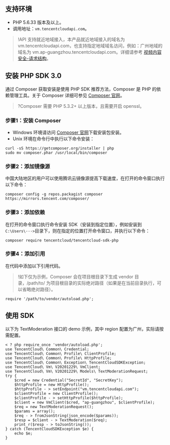 ## 支持环境
- PHP 5.6.33 版本及以上。
- 调用地址：`vm.tencentcloudapi.com`。
>!API 支持就近地域接入，本产品就近地域接入的域名为 vm.tencentcloudapi.com，也支持指定地域域名访问，例如：广州地域的域名为 vm.ap-guangzhou.tencentcloudapi.com。详细请参考 [视频内容安全-请求结构](https://cloud.tencent.com/document/product/1265/51883)。
>

## 安装 PHP SDK 3.0
通过 Composer 获取安装是使用 PHP SDK 推荐方法，Composer 是 PHP 的依赖管理工具。关于 Composer 详细可参见 [Composer 官网](https://getcomposer.org/download/)。 
>?Composer 需要 PHP 5.3.2+ 以上版本，且需要开启 openssl。
>
### 步骤1：安装 Composer
- Windows 环境请访问 [Composer 官网](https://getcomposer.org/download/)下载安装包安装。
- Unix 环境在命令行中执行以下命令安装：
```
curl -sS https://getcomposer.org/installer | php
sudo mv composer.phar /usr/local/bin/composer
```

### 步骤2：添加镜像源
中国大陆地区的用户可以使用腾讯云镜像源提高下载速度，在打开的命令窗口执行以下命令：
```
composer config -g repos.packagist composer
https://mirrors.tencent.com/composer/
```

### 步骤3：添加依赖
在打开的命令窗口执行命令安装 SDK（安装到指定位置），例如安装到 `C:\Users\···>`目录下，则在指定的位置打开命令窗口，并执行以下命令：
```
composer require tencentcloud/tencentcloud-sdk-php
```
### 步骤4：添加引用
在代码中添加以下引用代码。
>!如下仅为示例，Composer 会在项目根目录下生成 vendor 目录，/path/to/ 为项目根目录的实际绝对路径（如果是在当前目录执行，可以省略绝对路径）。
>
```
require '/path/to/vendor/autoload.php';
```

## 使用 SDK
以下为 TextModeration 接口的 demo 示例，其中 region 配置为广州，实际请按需配置。
```
< ? php require_once 'vendor/autoload.php';
use TencentCloud\ Common\ Credential;
use TencentCloud\ Common\ Profile\ ClientProfile;
use TencentCloud\ Common\ Profile\ HttpProfile;
use TencentCloud\ Common\ Exception\ TencentCloudSDKException;
use TencentCloud\ Vm\ V20201229\ VmClient;
use TencentCloud\ Vm\ V20201229\ Models\ TextModerationRequest;
try {
	$cred = new Credential("SecretId", "SecretKey");
	$httpProfile = new HttpProfile();
	$httpProfile - > setEndpoint("vm.tencentcloudapi.com");
	$clientProfile = new ClientProfile();
	$clientProfile - > setHttpProfile($httpProfile);
	$client = new VmClient($cred, "ap-guangzhou", $clientProfile);
	$req = new TextModerationRequest();
	$params = array();
	$req - > fromJsonString(json_encode($params));
	$resp = $client - > TextModeration($req);
	print_r($resp - > toJsonString());
} catch (TencentCloudSDKException $e) {
	echo $e;
}
```
